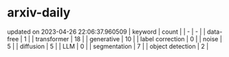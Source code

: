 # arxiv-daily
updated on 2023-04-26 22:06:37.960509
| keyword | count |
| - | - |
| data-free | 1 |
| transformer | 18 |
| generative | 10 |
| label correction | 0 |
| noise | 5 |
| diffusion | 5 |
| LLM | 0 |
| segmentation | 7 |
| object detection | 2 |
